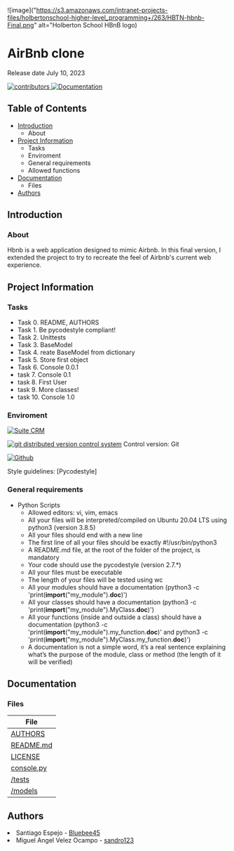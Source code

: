 ![image]("https://s3.amazonaws.com/intranet-projects-files/holbertonschool-higher-level_programming+/263/HBTN-hbnb-Final.png" alt="Holberton School HBnB logo)
<h1>AirBnb clone</h1>
Release date July 10, 2023

</p>
          </a>
          <a href="https://github.com/sandro132/holbertonschool-AirBnB_clone/graphs/contributors" target="_blank">
               <img alt="contributors" src="https://img.shields.io/github/contributors/Ouyei/simple_shell" />
		   </a>
          </a>
          <a href="https://github.com/sandro132/holbertonschool-AirBnB_clone/blob/main/README.md" target="_blank">
               <img alt="Documentation" src="https://img.shields.io/badge/documentation-yes-brightgreen" />
          </a>
     </p>

## Table of Contents
* [Introduction](#Introduction)
  * About
* [Project Information](#Project-Information)
    * Tasks
    * Enviroment
    * General requirements
    * Allowed functions
* [Documentation](#Documentation)
    * Files
* [Authors](#Authors)

## Introduction

### About
Hbnb is a web application designed to mimic Airbnb. In this final version, I extended the project to try to recreate the feel of Airbnb's current web experience.

## Project Information

### Tasks

* Task 0. README, AUTHORS
* Task 1. Be pycodestyle compliant!
* Task 2. Unittests
* Task 3. BaseModel
* Task 4. reate BaseModel from dictionary
* Task 5. Store first object
* Task 6. Console 0.0.1
* task 7. Console 0.1
* task 8. First User
* task 9. More classes!
* task 10. Console 1.0

### Enviroment

<!-- Visual Studio Code -->
<a href="https://code.visualstudio.com/" target="_blank"> <img height="" src="https://img.shields.io/badge/visual-studio-code?logo=visual-studio" alt="Suite CRM"></a>
<!-- git -->
<a href="https://git-scm.com/" target="_blank"> <img height="" src="https://img.shields.io/static/v1?label=&message=Git&color=F05032&logo=Git&logoColor=F05032&labelColor=2F333A" alt="git distributed version control system"></a> Control version: Git
<!-- github -->
<a href="https://github.com" target="_blank"> <img height="" src="https://img.shields.io/static/v1?label=&message=GitHub&color=181717&logo=GitHub&logoColor=f2f2f2&labelColor=2F333A" alt="Github"></a>

Style guidelines: [Pycodestyle]

### General requirements
* Python Scripts
	* Allowed editors: vi, vim, emacs
	* All your files will be interpreted/compiled on Ubuntu 20.04 LTS using python3 (version 3.8.5)
	* All your files should end with a new line
	* The first line of all your files should be exactly #!/usr/bin/python3
	* A README.md file, at the root of the folder of the project, is mandatory
	* Your code should use the pycodestyle (version 2.7.*)
	* All your files must be executable
	* The length of your files will be tested using wc
	* All your modules should have a documentation (python3 -c 'print(__import__("my_module").__doc__)')
	* All your classes should have a documentation (python3 -c 'print(__import__("my_module").MyClass.__doc__)')
	* All your functions (inside and outside a class) should have a documentation (python3 -c 'print(__import__("my_module").my_function.__doc__)' and python3 -c 'print(__import__("my_module").MyClass.my_function.__doc__)')
	* A documentation is not a simple word, it’s a real sentence explaining what’s the purpose of the module, class or method (the length of it will be verified)


## Documentation

### Files

|File|
|---|
|[AUTHORS](https://github.com/sandro132/holbertonschool-AirBnB_clone/blob/main/AUTHORS)
|[README.md](https://github.com/sandro132/holbertonschool-AirBnB_clone/blob/main/README.md)
|[LICENSE](https://github.com/sandro132/holbertonschool-AirBnB_clone/blob/main/LICENSE)
|[console.py](https://github.com/sandro132/holbertonschool-AirBnB_clone/blob/main/console.py)
|[/tests](https://github.com/sandro132/holbertonschool-AirBnB_clone/tree/main/tests)
|[/models](https://github.com/sandro132/holbertonschool-AirBnB_clone/tree/main/models)

## Authors

<li> Santiago Espejo - <a href="https://github.com/Bluebee45">Bluebee45</a></li>
<li> Miguel Angel Velez Ocampo - <a href="https://github.com/sandro132">sandro123</a></li>
